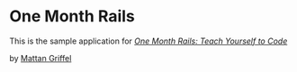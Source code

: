 # One Month Rails

This is the sample application for 
[*One Month Rails: Teach Yourself to Code*](http://onemonthrails.com)


by [Mattan Griffel](http://mattangriffel.com)